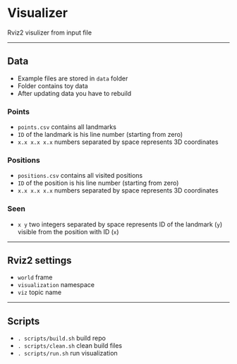 # Visualizer
Rviz2 visulizer from input file

-------------------------------------------------------------------------------

## Data
 - Example files are stored in `data` folder
 - Folder contains toy data
 - After updating data you have to rebuild

### Points
 - `points.csv` contains all landmarks
 - `ID` of the landmark is his line number (starting from zero)
 - `x.x x.x x.x` numbers separated by space represents 3D coordinates

### Positions
 - `positions.csv` contains all visited positions
 - `ID` of the position is his line number (starting from zero)
 - `x.x x.x x.x` numbers separated by space represents 3D coordinates

### Seen
 - `x y` two integers separated by space represents ID of the landmark (`y`)
   visible from the position with ID (`x`)

-------------------------------------------------------------------------------

## Rviz2 settings
 - `world` frame
 - `visualization` namespace
 - `viz` topic name

-------------------------------------------------------------------------------

## Scripts
 - `. scripts/build.sh` build repo
 - `. scripts/clean.sh` clean build files
 - `. scripts/run.sh` run visualization
